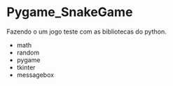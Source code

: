 # Pygame_SnakeGame

Fazendo o um jogo teste com as bibliotecas do python.
* math
* random
* pygame
* tkinter
* messagebox
